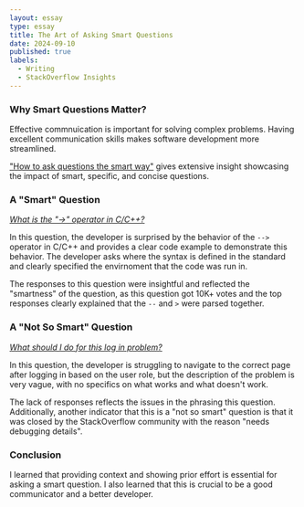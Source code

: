 ```yaml
---
layout: essay
type: essay
title: The Art of Asking Smart Questions
date: 2024-09-10
published: true
labels:
  - Writing
  - StackOverflow Insights
---
```


### Why Smart Questions Matter?

Effective commnuication is important for solving complex problems. Having excellent communication skills makes software development more streamlined.

["How to ask questions the smart way"](https://courses.ics.hawaii.edu/ics314f24/morea/open-source-software/experience-smart-questions.html#:~:text=How%20to%20ask%20questions%20the%20smart%20way) gives extensive insight showcasing the impact of smart, specific, and concise questions.

### A "Smart" Question

*[What is the "->" operator in C/C++?](https://stackoverflow.com/questions/1642028/what-is-the-operator-in-c-c)*

In this question, the developer is surprised by the behavior of the `-->` operator in C/C++ and provides a clear code example to demonstrate this behavior. The developer asks where the syntax is defined in the standard and clearly specified the envirnoment that the code was run in.

The responses to this question were insightful and reflected the "smartness" of the question, as this question got 10K+ votes and the top responses clearly explained that the `--` and `>` were parsed together.

### A "Not So Smart" Question

*[What should I do for this log in problem?](https://stackoverflow.com/questions/78971181/what-should-i-do-for-this-log-in-problem)*

In this question, the developer is struggling to navigate to the correct page after logging in based on the user role, but the description of the problem is very vague, with no specifics on what works and what doesn't work.

The lack of responses reflects the issues in the phrasing this question. Additionally, another indicator that this is a "not so smart" question is that it was closed by the StackOverflow community with the reason "needs debugging details".

### Conclusion

I learned that providing context and showing prior effort is essential for asking a smart question. I also learned that this is crucial to be a good communicator and a better developer.